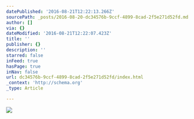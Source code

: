 ```yaml
---
datePublished: '2016-08-21T12:22:13.266Z'
sourcePath: _posts/2016-08-20-dc34576b-9ccf-4899-8cad-2f5e271d52fd.md
author: []
via: {}
dateModified: '2016-08-21T12:22:07.423Z'
title: ''
publisher: {}
description: ''
starred: false
inFeed: true
hasPage: true
inNav: false
url: dc34576b-9ccf-4899-8cad-2f5e271d52fd/index.html
_context: 'http://schema.org'
_type: Article

---
```

![](https://the-grid-user-content.s3-us-west-2.amazonaws.com/becfe869-6cc0-45c8-b8a8-72df30e0182b.jpg)
